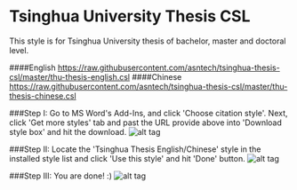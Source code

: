 # Tsinghua University Thesis CSL 
This style is for Tsinghua University thesis of bachelor, master and doctoral level.

####English
https://raw.githubusercontent.com/asntech/tsinghua-thesis-csl/master/thu-thesis-english.csl
####Chinese
https://raw.githubusercontent.com/asntech/tsinghua-thesis-csl/master/thu-thesis-chinese.csl

###Step I:
Go to MS Word's Add-Ins, and click 'Choose citation style'. Next, click 'Get more styles' tab and past the URL provide above into 'Download style box' and hit the download. 
![alt tag](https://raw.githubusercontent.com/asntech/tsinghua-thesis-csl/master/csl-1.png)

###Step II:
Locate the 'Tsinghua Thesis English/Chinese' style in the installed style list and click 'Use this style' and hit 'Done' button.
![alt tag](https://raw.githubusercontent.com/asntech/tsinghua-thesis-csl/master/csl-2.png)

###Step III:
You are done! :) 
![alt tag](https://raw.githubusercontent.com/asntech/tsinghua-thesis-csl/master/csl-3.png)

